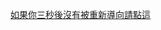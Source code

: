 <meta http-equiv="refresh" content="3; url=http://dl7rmznwihwzr3tm.onion/" />

[如果你三秒後沒有被重新導向請點這](http://dl7rmznwihwzr3tm.onion/)
